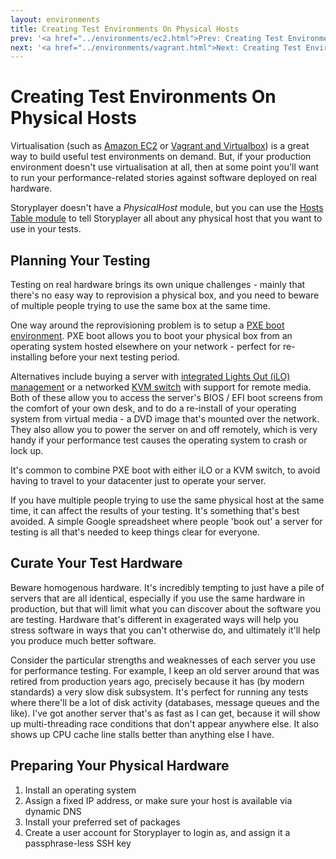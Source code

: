 ```yaml
---
layout: environments
title: Creating Test Environments On Physical Hosts
prev: '<a href="../environments/ec2.html">Prev: Creating Test Environments On Amazon EC2</a>'
next: '<a href="../environments/vagrant.html">Next: Creating Test Environments Using Vagrant</a>'
---
```


# Creating Test Environments On Physical Hosts

Virtualisation (such as [Amazon EC2](ec2.html) or [Vagrant and Virtualbox](vagrant.html)) is a great way to build useful test environments on demand.  But, if your production environment doesn't use virtualisation at all, then at some point you'll want to run your performance-related stories against software deployed on real hardware.

Storyplayer doesn't have a _PhysicalHost_ module, but you can use the [Hosts Table module](../modules/hoststable/index.html) to tell Storyplayer all about any physical host that you want to use in your tests.

## Planning Your Testing

Testing on real hardware brings its own unique challenges - mainly that there's no easy way to reprovision a physical box, and you need to beware of multiple people trying to use the same box at the same time.

One way around the reprovisioning problem is to setup a [PXE boot environment](http://en.wikipedia.org/wiki/Preboot_Execution_Environment).  PXE boot allows you to boot your physical box from an operating system hosted elsewhere on your network - perfect for re-installing before your next testing period.

Alternatives include buying a server with [integrated Lights Out (iLO) management](http://en.wikipedia.org/wiki/Integrated_Lights-Out) or a networked [KVM switch](http://en.wikipedia.org/wiki/KVM_switch) with support for remote media.  Both of these allow you to access the server's BIOS / EFI boot screens from the comfort of your own desk, and to do a re-install of your operating system from virtual media - a DVD image that's mounted over the network.  They also allow you to power the server on and off remotely, which is very handy if your performance test causes the operating system to crash or lock up.

It's common to combine PXE boot with either iLO or a KVM switch, to avoid having to travel to your datacenter just to operate your server.

If you have multiple people trying to use the same physical host at the same time, it can affect the results of your testing.  It's something that's best avoided.  A simple Google spreadsheet where people 'book out' a server for testing is all that's needed to keep things clear for everyone.

## Curate Your Test Hardware

Beware homogenous hardware.  It's incredibly tempting to just have a pile of servers that are all identical, especially if you use the same hardware in production, but that will limit what you can discover about the software you are testing.  Hardware that's different in exagerated ways will help you stress software in ways that you can't otherwise do, and ultimately it'll help you produce much better software.

Consider the particular strengths and weaknesses of each server you use for performance testing.  For example, I keep an old server around that was retired from production years ago, precisely because it has (by modern standards) a very slow disk subsystem.  It's perfect for running any tests where there'll be a lot of disk activity (databases, message queues and the like).  I've got another server that's as fast as I can get, because it will show up multi-threading race conditions that don't appear anywhere else.  It also shows up CPU cache line stalls better than anything else I have.

## Preparing Your Physical Hardware

1. Install an operating system
1. Assign a fixed IP address, or make sure your host is available via dynamic DNS
1. Install your preferred set of packages
1. Create a user account for Storyplayer to login as, and assign it a passphrase-less SSH key